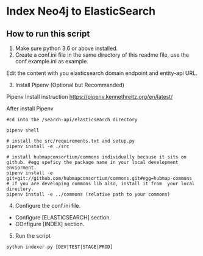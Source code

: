 # Index Neo4j to ElasticSearch

## How to run this script

1. Make sure python 3.6 or above installed.
2. Create a conf.ini file in the same directory of this readme file, use the conf.example.ini as example.

Edit the content with you elasticsearch domain endpoint and entity-api URL.

3. Install Pipenv (Optional but Recommanded)

Pipenv Install instruction https://pipenv.kennethreitz.org/en/latest/

After install Pipenv

```
#cd into the /search-api/elasticsearch directory

pipenv shell

# install the src/requirements.txt and setup.py 
pipenv install -e ./src

# install hubmapconsortium/commons individually because it sits on github. #egg speficy the package name in your local development enviorment.
pipenv install -e git+git://github.com/hubmapconsortium/commons.git#egg=hubmap-commons
# if you are developing commons lib also, install it from  your local directory.
pipenv install -e ../commons (relative path to your commons)
```
4. Configure the conf.ini file.
- Configure [ELASTICSEARCH] section.
- COnfigure [INDEX] section.

5. Run the script

```
python indexer.py [DEV|TEST|STAGE|PROD]
```
